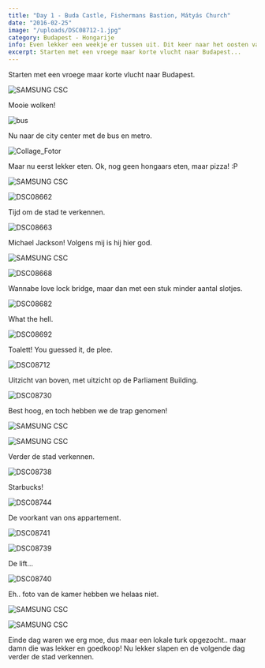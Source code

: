 ```yaml
---
title: "Day 1 - Buda Castle, Fishermans Bastion, Mátyás Church"
date: "2016-02-25"
image: "/uploads/DSC08712-1.jpg"
category: Budapest - Hongarije
info: Even lekker een weekje er tussen uit. Dit keer naar het oosten van Europa, Budapest, Hongarije. Eens zien hoe anders het hier is vergeleken het westen van Europa.
excerpt: Starten met een vroege maar korte vlucht naar Budapest...
---
```


Starten met een vroege maar korte vlucht naar Budapest.

![SAMSUNG CSC](/uploads/SAM_2278-e1456424696475.jpg)

Mooie wolken!

![bus](/uploads/bus.jpg)

Nu naar de city center met de bus en metro.

![Collage_Fotor](/uploads/Collage_Fotor.jpg)

Maar nu eerst lekker eten. Ok, nog geen hongaars eten, maar pizza! :P

![SAMSUNG CSC](/uploads/SAM_2323-e1456425406336.jpg)

![DSC08662](/uploads/DSC08662.jpg)

Tijd om de stad te verkennen.

![DSC08663](/uploads/DSC08663-e1456425236625.jpg)

Michael Jackson! Volgens mij is hij hier god.

![SAMSUNG CSC](/uploads/SAM_2335-e1456425365819.jpg)

![DSC08668](/uploads/DSC08668.jpg)

Wannabe love lock bridge, maar dan met een stuk minder aantal slotjes.

![DSC08682](/uploads/DSC08682.jpg)

What the hell.

![DSC08692](/uploads/DSC08692.jpg)

Toalett! You guessed it, de plee.

![DSC08712](/uploads/DSC08712-1.jpg)

Uitzicht van boven, met uitzicht op de Parliament Building.

![DSC08730](/uploads/DSC08730-e1456426030353.jpg)

Best hoog, en toch hebben we de trap genomen!

![SAMSUNG CSC](/uploads/SAM_2414-e1456425630970.jpg)

![SAMSUNG CSC](/uploads/SAM_2405-e1456425639350.jpg)

Verder de stad verkennen.

![DSC08738](/uploads/DSC08738.jpg)

Starbucks!

![DSC08744](/uploads/DSC08744.jpg)

De voorkant van ons appartement.

![DSC08741](/uploads/DSC08741.jpg)

![DSC08739](/uploads/DSC08739.jpg)

De lift...

![DSC08740](/uploads/DSC08740.jpg)

Eh.. foto van de kamer hebben we helaas niet.

![SAMSUNG CSC](/uploads/SAM_2461-e1456425842157.jpg)

![SAMSUNG CSC](/uploads/SAM_2453-e1456425850266.jpg)

Einde dag waren we erg moe, dus maar een lokale turk opgezocht.. maar damn die was lekker en goedkoop! Nu lekker slapen en de volgende dag verder de stad verkennen.
